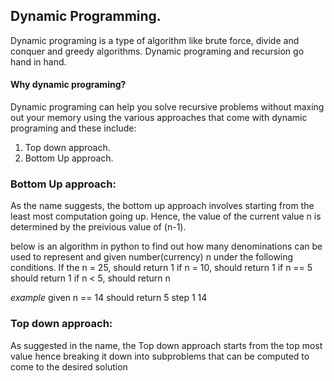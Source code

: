 ## Dynamic Programming.
Dynamic programing is a type of algorithm like brute force, divide and conquer and greedy algorithms. 
Dynamic programing and recursion go hand in hand.

#### Why dynamic programing?
Dynamic programing can help you solve recursive problems without maxing out your memory using the various approaches that come with dynamic programing and these include:
1. Top down approach.
2. Bottom Up approach.

### Bottom Up approach:
As the name suggests, the bottom up approach involves starting from the least most computation going up. Hence, the value of the current value n is determined by the preivious value of (n-1). 

below is an algorithm in python to find out how many denominations can be used to represent and given number(currency) n under the following conditions.
If the n = 25, should return 1
if n = 10, should return 1
if n == 5 should return 1 
if n < 5, should return n 

_example_
given n == 14 should return 5
step 1 14

### Top down approach:
As suggested in the name, the Top down approach starts from the top most value hence breaking it down into subproblems that can be computed to come  to the desired solution
